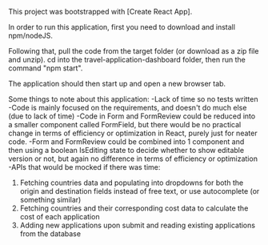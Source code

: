 This project was bootstrapped with [Create React App].

In order to run this application, first you need to download and install npm/nodeJS.

Following that, pull the code from the target folder (or download as a zip file and unzip).
cd into the travel-application-dashboard folder, then run the command "npm start".

The application should then start up and open a new browser tab.

Some things to note about this application:
-Lack of time so no tests written
-Code is mainly focused on the requirements, and doesn't do much else (due to lack of time)
-Code in Form and FormReview could be reduced into a smaller component called FormField, but there would be no practical change in terms of efficiency or optimization in React, purely just for neater code.
-Form and FormReview could be combined into 1 component and then using a boolean IsEditing state to decide whether to show editable version or not, but again no difference in terms of efficiency or optimization
-APIs that would be mocked if there was time:

1. Fetching countries data and populating into dropdowns for both the origin and destination fields instead of free text, or use autocomplete (or something similar)
2. Fetching countries and their corresponding cost data to calculate the cost of each application
3. Adding new applications upon submit and reading existing applications from the database
